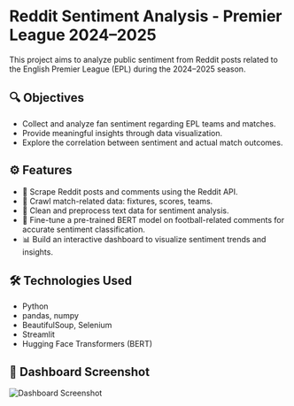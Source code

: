 # Reddit Sentiment Analysis - Premier League 2024–2025

This project aims to analyze public sentiment from Reddit posts related to the English Premier League (EPL) during the 2024–2025 season.

## 🔍 Objectives

- Collect and analyze fan sentiment regarding EPL teams and matches.
- Provide meaningful insights through data visualization.
- Explore the correlation between sentiment and actual match outcomes.

## ⚙️ Features

- 🔁 Scrape Reddit posts and comments using the Reddit API.
- 📰 Crawl match-related data: fixtures, scores, teams.
- 🧹 Clean and preprocess text data for sentiment analysis.
- 🤖 Fine-tune a pre-trained BERT model on football-related comments for accurate sentiment classification.
- 📊 Build an interactive dashboard to visualize sentiment trends and insights.

## 🛠️ Technologies Used

- Python
- pandas, numpy
- BeautifulSoup, Selenium
- Streamlit
- Hugging Face Transformers (BERT)

## 📸 Dashboard Screenshot

![Dashboard Screenshot](images/dashboard.png)

